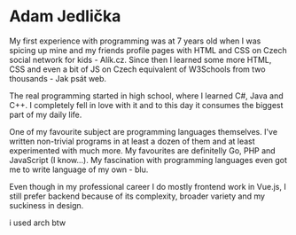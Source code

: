 # Adam Jedlička

My first experience with programming was at 7 years old when I was spicing up mine and my friends profile pages with HTML and CSS on Czech social network for kids - Alík.cz. Since then I learned some more HTML, CSS and even a bit of JS on Czech equivalent of W3Schools from two thousands - Jak psát web.

The real programming started in high school, where I learned C#, Java and C++. I completely fell in love with it and to this day it consumes the biggest part of my daily life.

One of my favourite subject are programming languages themselves. I've written non-trivial programs in at least a dozen of them and at least experimented with much more. My favourites are definitelly Go, PHP and JavaScript (I know...). My fascination with programming languages even got me to write language of my own - blu.

Even though in my professional career I do mostly frontend work in Vue.js, I still prefer backend because of its complexity, broader variety and my suckiness in design.

i used arch btw
